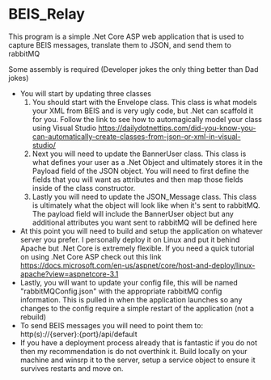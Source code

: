 # BEIS_Relay

This program is a simple .Net Core ASP web application that is used to capture BEIS messages, translate them to JSON, and send them to rabbitMQ

Some assembly is required (Developer jokes the only thing better than Dad jokes)
- You will start by updating three classes
	1. You should start with the Envelope class.  This class is what models your XML from BEIS and is very ugly code, but .Net can scaffold it for you.  Follow the link to see how to automagically model your class using Visual Studio https://dailydotnettips.com/did-you-know-you-can-automatically-create-classes-from-json-or-xml-in-visual-studio/
	2. Next you will need to update the BannerUser class.  This class is what defines your user as a .Net Object and ultimately stores it in the Payload field of the JSON object.  You will need to first define the fields that you will want as attributes and then map those fields inside of the class constructor.
	3. Lastly you will need to update the JSON_Message class.  This class is ultimately what the object will look like when it's sent to rabbitMQ.  The payload field will include the BannerUser object but any additional attributes you want sent to rabbitMQ will be defined here
- At this point you will need to build and setup the application on whatever server you prefer.  I personally deploy it on Linux and put it behind Apache but .Net Core is extremely flexible.  If you need a quick tutorial on using .Net Core ASP check out this link https://docs.microsoft.com/en-us/aspnet/core/host-and-deploy/linux-apache?view=aspnetcore-3.1
- Lastly, you will want to update your config file, this will be named "rabbitMQConfig.json" with the appropriate rabbitMQ config information.  This is pulled in when the application launches so any changes to the config require a simple restart of the application (not a rebuild)
- To send BEIS messages you will need to point them to:
	http(s)://{server}:{port}/api/default
- If you have a deployment process already that is fantastic if you do not then my recommendation is do not overthink it.  Build locally on your machine and winsrp it to the server, setup a service object to ensure it survives restarts and move on.